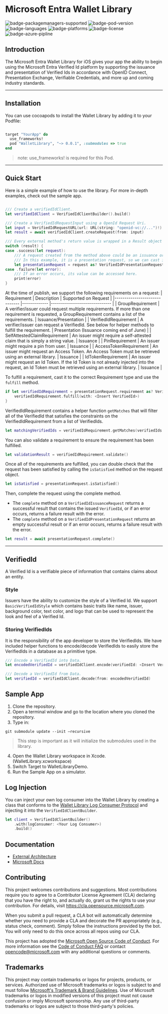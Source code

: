 # Microsoft Entra Wallet Library
![badge-packagemanagers-supported] 
![badge-pod-version] 
![badge-languages] 
![badge-platforms]
![badge-license]
![badge-azure-pipline]

## Introduction
The Microsoft Entra Wallet Library for iOS gives your app the ability to begin using the Microsoft Entra Verified Id platform by supporting the issuance and presentation of Verified Ids in accordance with OpenID Connect, Presentation Exchange, Verifiable Credentials, and more up and coming industry standards.

---
## Installation

You can use cocoapods to install the Wallet Library by adding it to your Podfile:
```ruby

target "YourApp" do
  use_frameworks!
  pod "WalletLibrary", "~> 0.0.1", :submodules => true
end
```
> note: use_frameworks! is required for this Pod.
---
## Quick Start

Here is a simple example of how to use the library. For more in-depth examples, check out the sample app.
 
```Swift

/// Create a verifiedIdClient.
let verifiedIdClient = VerifiedIdClientBuilder().build()

/// Create a VerifiedIdRequestInput using a OpenId Request Uri.
let input = VerifiedIdRequestURL(url: URL(string: "openid-vc://...")!)
let result = await verifiedIdClient.createRequest(from: input)

/// Every external method's return value is wrapped in a Result object to ensure proper error handling.
switch (result) {
case .success(let request):
    /// A request created from the method above could be an issuance or a presentation request. 
    /// In this example, it is a presentation request, so we can cast it to a VerifiedIdPresentationRequest.
    let presentationRequest = request as? VerifiedIdPresentationRequest
case .failure(let error):
    /// If an error occurs, its value can be accessed here.
    print(error)
}
```

At the time of publish, we support the following requirements on a request:
| Requirement                  	| Description 	| Supported on Request 	|
|------------------------------	|-------------	|------------------------------	|
| GroupRequirement             	| A verifier/issuer could request multiple requirements. If more than one requirement is requested, a GroupRequirement contains a list of the requirements.        	| Issuance/Presentation        	|
| VerifiedIdRequirement        	| A verifier/issuer can request a VerifiedId. See below for helper methods to fulfill the requirement.       	| Presentation (Issuance coming end of June)        	|
| SelfAttestedClaimRequirement 	| An issuer might require a self-attested claim that is simply a string value.        	| Issuance                     	|
| PinRequirement               	| An issuer might require a pin from user.         	| Issuance                     	|
| AccessTokenRequirement       	| An issuer might request an Access Token. An Access Token must be retrieved using an external library.        	| Issuance                     	|
| IdTokenRequirement           	| An issuer might request an Id Token. If the Id Token is not already injected into the request, an Id Token must be retrieved using an external library.       	| Issuance                     	|

To fulfill a requirement, cast it to the correct Requirement type and use the `fulfill` method.
```Swift
if let verifiedIdRequirement = presentationRequest.requirement as? VerifiedIdRequirement {
    verifiedIdRequirement.fulfill(with: <Insert VerifiedId>)
}
```

VerifiedIdRequirement contains a helper function `getMatches` that will filter all of the VerifiedId that satisfies the constraints on the VerifiedIdRequirement from a list of VerifiedIds.
```Swift
let matchingVerifiedIds = verifiedIdRequirement.getMatches(verifiedIds: <List Of VerifiedIds>)
```

You can also validate a requirement to ensure the requirement has been fulfilled.
```Swift
let validationResult = verifiedIdRequirement.validate()
```

Once all of the requirements are fulfilled, you can double check that the request has been satisfied by calling the `isSatisfied` method on the request object. 
```Swift
let isSatisfied = presentationRequest.isSatisfied()
```

Then, complete the request using the complete method. 
- The `complete` method on a `VerifiedIdIssuanceRequest` returns a successful result that contains the issued `VerifiedId`, or if an error occurs, returns a failure result with the error. 
- The `complete` method on a `VerifiedIdPresentationRequest` returns an empty successful result or if an error occurs, returns a failure result with the error. 
```Swift
let result = await presentationRequest.complete()
```
---
## VerifiedId
A Verified Id is a verifiable piece of information that contains claims about an entity. 

### Style
Issuers have the ability to customize the style of a Verified Id. We support `BasicVerifiedIdStyle` which contains basic traits like name, issuer, background color, text color, and logo that can be used to represent the look and feel of a Verified Id.

### Storing VerifiedIds
It is the responsibility of the app developer to store the VerifiedIds. We have included helper functions to encode/decode VerifiedIds to easily store the VerifiedIds in a database as a primitive type.

```Swift
/// Encode a VerifiedId into Data.
let encodedVerifiedId = verifiedIdClient.encode(verifiedId: <Insert VerifiedId>)

/// Decode a VerifiedId from Data.
let verifiedId = verifiedIdClient.decode(from: encodedVerifiedId)
```

## Sample App
1. Clone the repository.
2. Open a terminal window and go to the location where you cloned the repository.
3. Type in: 
```
git submodule update --init –recursive
```
> This step is important as it will initialize the submodules used in the library.
4. Open the Wallet Library workspace in Xcode. (WalletLibrary.xcworkspace)
5. Switch Target to WalletLibraryDemo.
6. Run the Sample App on a simulator.

## Log Injection
You can inject your own log consumer into the Wallet Library by creating a class that conforms to the [Wallet Library Log Consumer Protocol](./WalletLibrary/WalletLibrary/Utilities/WalletLibraryLogConsumer.swift) and injecting it into the `VerifiedIdClientBuilder`.

```Swift
let client = VerifiedIdClientBuilder()
    .with(logConsumer: <Your Log Consumer>)
    .build()
```

## Documentation

* [External Architecture](Docs/LibraryArchitecture.md)
* [Microsoft Docs](https://learn.microsoft.com/en-us/azure/active-directory/verifiable-credentials/)

## Contributing

This project welcomes contributions and suggestions.  Most contributions require you to agree to a
Contributor License Agreement (CLA) declaring that you have the right to, and actually do, grant us
the rights to use your contribution. For details, visit https://cla.opensource.microsoft.com.

When you submit a pull request, a CLA bot will automatically determine whether you need to provide
a CLA and decorate the PR appropriately (e.g., status check, comment). Simply follow the instructions
provided by the bot. You will only need to do this once across all repos using our CLA.

This project has adopted the [Microsoft Open Source Code of Conduct](https://opensource.microsoft.com/codeofconduct/).
For more information see the [Code of Conduct FAQ](https://opensource.microsoft.com/codeofconduct/faq/) or
contact [opencode@microsoft.com](mailto:opencode@microsoft.com) with any additional questions or comments.

## Trademarks

This project may contain trademarks or logos for projects, products, or services. Authorized use of Microsoft 
trademarks or logos is subject to and must follow 
[Microsoft's Trademark & Brand Guidelines](https://www.microsoft.com/en-us/legal/intellectualproperty/trademarks/usage/general).
Use of Microsoft trademarks or logos in modified versions of this project must not cause confusion or imply Microsoft sponsorship.
Any use of third-party trademarks or logos are subject to those third-party's policies.

[badge-pod-version]: https://img.shields.io/cocoapods/v/WalletLibrary
[badge-packagemanagers-supported]: https://img.shields.io/badge/supports-CocoaPods-yellow.svg
[badge-languages]: https://img.shields.io/badge/languages-Swift-blue.svg
[badge-platforms]: https://img.shields.io/badge/platforms-iOS-lightgrey.svg
[badge-license]: https://img.shields.io/github/license/microsoft/entra-verifiedid-wallet-library-ios
[badge-azure-pipline]: https://decentralized-identity.visualstudio.com/Core/_apis/build/status/iOS%20Wallet%20Library?branchName=dev